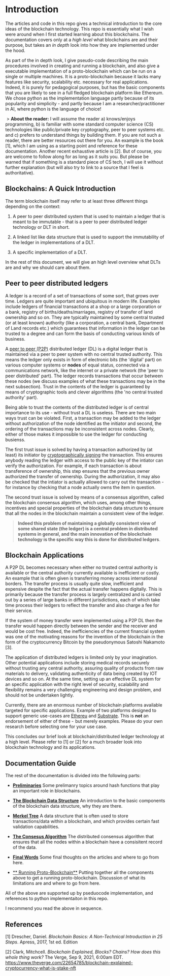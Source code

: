 # Introduction

The articles and code in this repo gives a technical introduction to the core ideas of the blockchain technology. This repo is essentially what I wish were around when I first started learning about this blockchains. The documentation covers only at a *high level* what blockchains are and their purpose, but takes an *in depth* look into how they are implemented under the hood.

As part of the in depth look, I give pseudo-code describing the  main procedures involved in creating and running a blockchain, and also give a executable implementation of a proto-blockchain which can be run on a single or multiple machines. It is a proto-blockchain because it lacks many features like security, scalability etc. necessary for real applications. Indeed, it is purely for pedagogical purposes, but has the basic components that you are likely to see in a full fledged blockchain platform like Ethereum. We chose python as the implementation language partly because of its popularity and simplicity - and partly because I am a researcher/practitioner in AI, where python is the language of choice!

 > **About the reader:** I will assume the reader a) knows/enjoys programming, b) is familiar with some standard computer science (CS) technologies like public/private key cryptography, peer to peer systems etc. and c) prefers to understand things by building them. If you are not such a reader, there are better resources out there for you. An example is the book [1], which I am using as a starting point and reference for these documentation. Another recent exhaustive article is [2]. But of course, you are welcome to follow along for as long as it suits you. But please be warned that if something is a standard piece of CS tech, I will use it without further explanation (but will also try to link to a source that I feel is authoritative).


## Blockchains: A Quick Introduction

The term blockchain itself may refer to at least three different things depending on the context:

1. A peer to peer distributed system that is used to maintain a ledger that is meant to be immutable - that is a peer to peer distributed ledger technology or DLT in short.

2. A linked list like data structure that is used to support the immutability of the ledger in implementations of a DLT.

3. A specific implementation of a DLT.

In the rest of this document, we will give an high level overview what  DLTs are and why we should care about them.

## Peer to peer distributed ledgers

A ledger is a record of a set of transactions of some sort, that grows over time. Ledgers are quite important and ubiquitous in modern life. Examples include ledgers of financial transactions at a shop or a large corporation or a bank, registry of births/deaths/marriages, registry of transfer of land ownership and so on. They are typically maintained by some central trusted (or at least known) authority (like a corporation, a central bank, Department of Land records etc.) which guarantees that information in the ledger can be trusted to a degree and can form the basis of conducting various kinds of business. 

A [peer to peer (P2P)](https://en.wikipedia.org/wiki/Peer-to-peer) distributed ledger (DL) is a digital ledger that is maintained via a peer to peer system with no central trusted authority. This means the ledger only exists in form of electronic bits (the 'digital' part) on various computer systems or **nodes** of equal status, connected via a communications network, like the internet or a private network (the 'peer to peer distributed' part). The ledger records transactions that occur between these nodes (we discuss examples of what these transactions may be in the next subsection). Trust in the contents of the ledger is guaranteed by means of cryptographic tools and clever algorithms (the 'no central trusted authority' part).

Being able to trust the contents of the distributed ledger is of central importance to its use - without trust a DL is useless. There are two main ways trust can be violated. First, a transaction may be added to the ledger without authorization of the node identified as the initiator and  second, the ordering of the transactions may be inconsistent across nodes. Clearly, either of those makes it impossible to use the ledger for conducting busienss.

The first trust issue is solved by having a transaction authorized by (at least) its initiator by [cryptographically signing]() the transaction. This ensures anybody reading the ledger with access to the public key of the intiator can verify the authorization. For example, if each transaction is about transference of ownership, this step ensures that the previous owner authorized the transfer of ownership. During the authorization, it may also be checked that the intiator is actually allowed to carry out the transaction - for instance by checking that a node actually owns the item in question.

The second trust issue is solved by means of a consensus algorithm, called the blockchain consensus algorithm, which uses, among other things, incentives and special properties of the blockchain data structure to ensure that all the nodes in the blockchain maintain a consistent view of the ledger.

> **Indeed this problem of maintaining a globally consistent view of some shared state (the ledger) is a central problem in distributed systems in general, and the main innovation of the blockchain technology is the specific way this is done for distributed ledgers**.

## Blockchain Applications

A P2P DL becomes necessary when either no trusted central authority is available or the central authority currently available is inefficient or costly. An example that is often given is transferring money across international borders. The transfer process is usually quite slow, inefficient and expensive despite the fact that the actual transfer happens digitally. This is primarily because the transfer process is largely centralized and is carried out by a series of large banks in different jurisdictions, each of which take time process their ledgers to reflect the transfer and also charge a fee for their service. 

If the system of money transfer were implemented using a P2P DL then  the transfer would happen directly between the sender and the receiver and would be cost free. Indeed, the inefficiencies of the current financial system was one of the motivating reasons for the invention of the blockchain in the form of the cryptocurrency Bitcoin by the pseudonymous Satoshi Nakamoto [3].

The application of distributed ledgers is limited only by your imagination. Other potential applications include storing medical records securely without trusting any central authority, assuring quality of products from raw materials to delivery, validating authenticity of data being created by IOT devices and so on. At the same time, setting up an effective DL system for an specific application with the right level of security, scalability and flexibility remains a very challenging engineering and design problem, and should not be undertaken lightly. 

Currently, there are an enormous number of blockchain platforms available targeted for specific applications. Example of two platforms designed to support generic use-cases are [Ethereu](https://ethereum.org) and [Substrate](https://substrate.io/). This is **not** an endorsement of either of these -  but merely examples. Please do your own research before selecting one for your use case.

This concludes our brief look at blockchain/distributed ledger technology at a high level. Please refer to [1] or [2] for a much broader look into blockchain technology and its applications.

## Documentation Guide

The rest of the documentation is divided into the following parts:

- [**Preliminaries**](./bc_proto_prelim.md) Some prelimanry topics around hash functions that play an important role in blockchains.

- [**The Blockchain Data Structure**](./bc_proto_blockchain_ds.md) An introduction to the basic components of the blockchain data structure, why they are there.

- [**Merkel Tree**](./bc_proto_merkel_tree.md) A data structure that is often used to store transactions/data within a blockchain, and which provides certain fast validation capabilities.

- [**The Consesus Algorithm**](./bc_proto_consensus_algo.md) The distributed consensus algorithm  that ensures that all the nodes within a blockchain have a consisitent record of the data.

- [**Final Words**](./bc_proto_running_blockchain.md) Some final thoughts on the articles and where to go from here. 

- [** Running Proto-Blockchain**](./bc_proto_running_blockchain.md) Putting together all the components above to get a running proto-blockchain. Discussion of what its limitations are and where to go from here.

All of the above are supported up by pseduocode implementation, and references to python implementaiton in this repo.

I recommend you read the above in sequence.


## References

[1] Drescher, Daniel. *Blockchain Basics: A Non-Technical Introduction in 25 Steps*. Apress, 2017, 1st ed. Edition

[2] Clark, Mitchcell. *Blockchain Explained, Blocks? Chains? How does this whole thing work?* The Verge, Sep 9, 2021, 6:00am EDT. https://www.theverge.com/22654785/blockchain-explained-cryptocurrency-what-is-stake-nft
